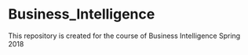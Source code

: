 # Business_Intelligence
This repository is created for the course of Business Intelligence Spring 2018
